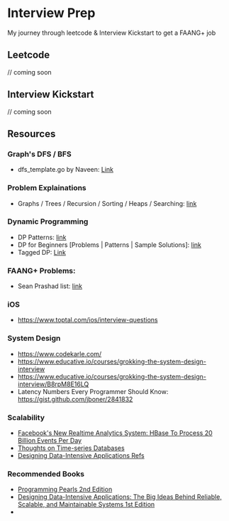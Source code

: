 # Interview Prep
My journey through leetcode & Interview Kickstart to get a FAANG+ job

## Leetcode

// coming soon

## Interview Kickstart

// coming soon

## Resources

### Graph's DFS / BFS

- dfs_template.go by Naveen: [Link](https://gist.github.com/vnaveen9296/f533ceed063d2893095b09bb8a4d1d87)

### Problem Explainations

- Graphs / Trees / Recursion / Sorting / Heaps / Searching: [link](https://zunayed.dev)

### Dynamic Programming

- DP Patterns: [link](https://leetcode.com/discuss/general-discussion/458695/dynamic-programming-patterns)
- DP for Beginners [Problems | Patterns | Sample Solutions]: [link](https://leetcode.com/discuss/study-guide/662866/DP-for-Beginners-Problems-or-Patterns-or-Sample-Solutions)
- Tagged DP: [Link](https://leetcode.com/tag/dynamic-programming/)

### FAANG+ Problems:

- Sean Prashad list: [link](https://leetcode.com/discuss/general-discussion/458695/dynamic-programming-patterns)

### iOS

- https://www.toptal.com/ios/interview-questions

### System Design

- https://www.codekarle.com/ 
- https://www.educative.io/courses/grokking-the-system-design-interview
- https://www.educative.io/courses/grokking-the-system-design-interview/B8rpM8E16LQ
- Latency Numbers Every Programmer Should Know: https://gist.github.com/jboner/2841832

### Scalability

- [Facebook's New Realtime Analytics System: HBase To Process 20 Billion Events Per Day](http://highscalability.com/blog/2011/3/22/facebooks-new-realtime-analytics-system-hbase-to-process-20.html)
- [Thoughts on Time-series Databases](http://jmoiron.net/blog/thoughts-on-timeseries-databases)
- [Designing Data-Intensive Applications Refs](https://github.com/ept/ddia-references)

### Recommended Books

- [Programming Pearls 2nd Edition](https://www.amazon.com/Programming-Pearls-2nd-Jon-Bentley/dp/0201657880)
- [Designing Data-Intensive Applications: The Big Ideas Behind Reliable, Scalable, and Maintainable Systems 1st Edition](https://www.amazon.com/Designing-Data-Intensive-Applications-Reliable-Maintainable/dp/1449373321)
- 
